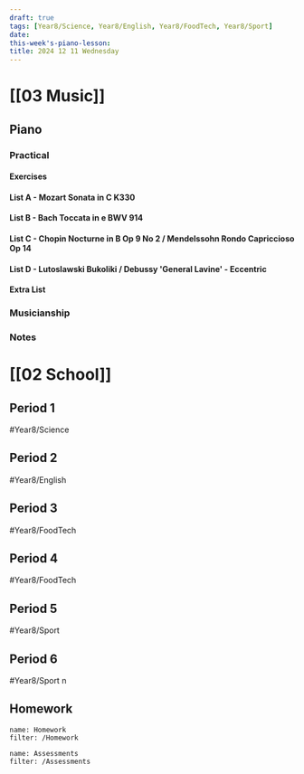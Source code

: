 ```yaml
---
draft: true
tags: [Year8/Science, Year8/English, Year8/FoodTech, Year8/Sport]
date: 
this-week's-piano-lesson:
title: 2024 12 11 Wednesday
---
```

# [[03 Music]]
## Piano
### Practical
#### Exercises

#### List A - Mozart Sonata in C K330

#### List B - Bach Toccata in e BWV 914

#### List C - Chopin Nocturne in B Op 9 No 2 / Mendelssohn Rondo Capriccioso Op 14

#### List D - Lutoslawski Bukoliki / Debussy 'General Lavine' - Eccentric
#### Extra List

### Musicianship

### Notes 


# [[02 School]]
## Period 1
#Year8/Science 
## Period 2
#Year8/English 
## Period 3
#Year8/FoodTech 
## Period 4
#Year8/FoodTech 
## Period 5
#Year8/Sport 
## Period 6
#Year8/Sport n
## Homework
```todoist
name: Homework
filter: /Homework
``` 

```todoist
name: Assessments
filter: /Assessments
```
